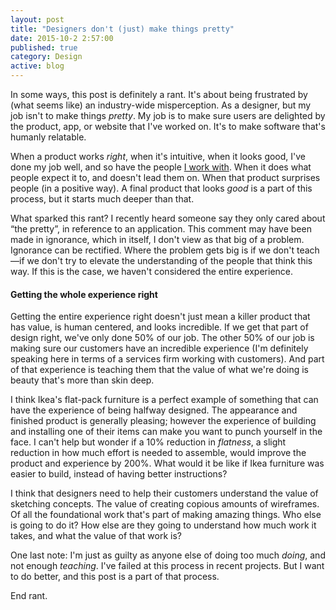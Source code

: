 ```yaml
---
layout: post
title: "Designers don't (just) make things pretty"
date: 2015-10-2 2:57:00
published: true
category: Design
active: blog
---
```


In some ways, this post is definitely a rant. It's about being frustrated by (what seems like) an industry-wide misperception. As a designer, but my job isn't to make things <em>pretty</em>. My job is to make sure users are delighted by the product, app, or website that I've worked on. It's to make software that's humanly relatable.

When a product works _right_, when it's intuitive, when it looks good, I've done my job well, and so have the people [I work with](http://tallwave.com). When it does what people expect it to, and doesn't lead them on. When that product surprises people (in a positive way). A final product that looks _good_ is a part of this process, but it starts much deeper than that.

What sparked this rant? I recently heard someone say they only cared about &ldquo;the pretty&rdquo;, in reference to an application. This comment may have been made in ignorance, which in itself, I don't view as that big of a problem. Ignorance can be rectified. Where the problem gets big is if we don't teach&mdash;if we don't try to elevate the understanding of the people that think this way. If this is the case, we haven't considered the entire experience.

#### Getting the whole experience right

Getting the entire experience right doesn't just mean a killer product that has value, is human centered, and looks incredible. If we get that part of design right, we've only done 50% of our job. The other 50% of our job is making sure our customers have an incredible experience (I'm definitely speaking here in terms of a services firm working with customers). And part of that experience is teaching them that the value of what we're doing is beauty that's more than skin deep.

I think Ikea's flat-pack furniture is a perfect example of something that can have the experience of being halfway designed. The appearance and finished product is generally pleasing; however the experience of building and installing one of their items can make you want to punch yourself in the face. I can't help but wonder if a 10% reduction in _flatness_, a slight reduction in how much effort is needed to assemble, would improve the product and experience by 200%. What would it be like if Ikea furniture was easier to build, instead of having better instructions?

I think that designers need to help their customers understand the value of sketching concepts. The value of creating copious amounts of wireframes. Of all the foun&shy;dational work that's part of making amazing things. Who else is going to do it? How else are they going to understand how much work it takes, and what the value of that work is?

One last note: I'm just as guilty as anyone else of doing too much _doing_, and not enough _teaching_. I've failed at this process in recent projects. But I want to do better, and this post is a part of that process.

End rant.
